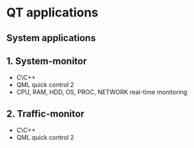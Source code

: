 #  QT applications
## System applications
## 1. System-monitor
* C\С++
* QML quick control 2
* CPU, RAM, HDD, OS, PROC, NETWORK real-time monitoring
## 2. Traffic-monitor
* C\С++
* QML quick control 2
